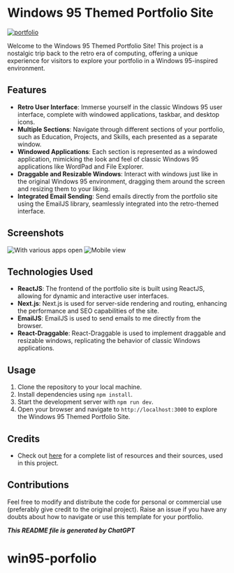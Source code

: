 # Windows 95 Themed Portfolio Site

[![portfolio](https://github.com/useDeep/portfolio-v0/assets/125147885/23e4f559-f296-46d2-916e-7f00aa75d65b)](https://www.usedeep.tech/)

Welcome to the Windows 95 Themed Portfolio Site! This project is a nostalgic trip back to the retro era of computing, offering a unique experience for visitors to explore your portfolio in a Windows 95-inspired environment.

## Features

- **Retro User Interface**: Immerse yourself in the classic Windows 95 user interface, complete with windowed applications, taskbar, and desktop icons.
- **Multiple Sections**: Navigate through different sections of your portfolio, such as Education, Projects, and Skills, each presented as a separate window.
- **Windowed Applications**: Each section is represented as a windowed application, mimicking the look and feel of classic Windows 95 applications like WordPad and File Explorer.
- **Draggable and Resizable Windows**: Interact with windows just like in the original Windows 95 environment, dragging them around the screen and resizing them to your liking.
- **Integrated Email Sending**: Send emails directly from the portfolio site using the EmailJS library, seamlessly integrated into the retro-themed interface.

## Screenshots

![With various apps open](https://github.com/useDeep/portfolio-v0/assets/125147885/c2eeb42f-75f5-45d2-b40d-1156cd6e5b79)
![Mobile view](https://github.com/useDeep/portfolio-v0/assets/125147885/fcdabf6d-9599-4cac-9a82-958e7ea82df5)



## Technologies Used

- **ReactJS**: The frontend of the portfolio site is built using ReactJS, allowing for dynamic and interactive user interfaces.
- **Next.js**: Next.js is used for server-side rendering and routing, enhancing the performance and SEO capabilities of the site.
- **EmailJS**: EmailJS is used to send emails to me directly from the browser.
- **React-Draggable**: React-Draggable is used to implement draggable and resizable windows, replicating the behavior of classic Windows applications.

## Usage

1. Clone the repository to your local machine.
2. Install dependencies using `npm install`.
3. Start the development server with `npm run dev`.
4. Open your browser and navigate to `http://localhost:3000` to explore the Windows 95 Themed Portfolio Site.

## Credits

- Check out [here](https://github.com/useDeep/portfolio-v0/blob/main/credits.md) for a complete list of resources and their sources, used in this project.

## Contributions

Feel free to modify and distribute the code for personal or commercial use (preferably give credit to the original project). Raise an issue if you have any doubts about how to navigate or use this template for your portfolio.


***This README file is generated by ChatGPT***

# win95-porfolio
